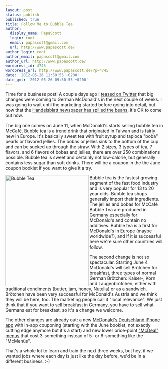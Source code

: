 ```yaml
---
layout: post
status: publish
published: true
title: Follow Me to Bubble Tea
author:
  display_name: PapaScott
  login: root
  email: papascott@gmail.com
  url: http://www.papascott.de/
author_login: root
author_email: papascott@gmail.com
author_url: http://www.papascott.de/
wordpress_id: 4745
wordpress_url: http://www.papascott.de/?p=4745
date: '2012-05-26 11:30:55 +0200'
date_gmt: '2012-05-26 09:30:55 +0200'
---
```

<p>Time for a business post! A couple days ago I <a href="https://twitter.com/papascott/status/204798796243283969" title="4 big changes coming to German McDonald's in the next 3 weeks! Never a dull day for us!">teased on Twitter</a> that big changes were coming to German McDonald's in the next couple of weeks. I was going to wait until the marketing started before going into detail, but now that the <a href="http://www.handelsblatt.com/unternehmen/handel-dienstleister/neuheiten-bei-der-fastfood-kette-bei-mcdonalds-perlt-es-bald-seite-all/6674690-all.html" title="Handelsblatt: Bei McDonald’s perlt es bald">Handelsblatt newspaper has spilled the beans</a>, it's OK to come out now.</p>
<p>The big one comes on June 11, when McDonald's starts selling bubble tea in McCafé. Bubble tea is a trend drink that originated in Taiwan and is fairly new in Europe. It's basically sweet tea with fruit syrup and tapioca "boba" pearls or flavored jellies. The bobas or jellies sink to the bottom of the cup and can be sucked up through the straw. With 2 sizes, 3 types of tea, 7 flavors, and 6 flavors of bobas and jellies, there are over 250 combinations possible. Bubble tea is sweet and certainly not low-calorie, but generally contains less sugar than soft drinks. There will be a coupon in the the June coupon booklet if you want to give it a try.</p>
<p><img src="http://www.papascott.de/wordpress/wp-content/uploads/2012/05/Bubble-Tea-50.jpg"  alt="Bubble Tea"  border="0"  width="266"  height="354" align="left" />Bubble tea is the fastest growing segment of the fast food industry and is very popular for 13 to 20 year olds. Bubble tea shops generally import their ingredients. The jellies and bobas for McCafé Bubble Tea are produced in Germany especially for McDonald's and contain no additives. Bubble tea is a first for McDonald's in Europe (maybe worldwide?), and if it is successful here we're sure other countries will follow.</p>
<p>The second change is not so spectacular. Starting June 4 McDonald's will sell Brötchen for breakfast, three types of normal German Brötchen: Kaiser-, Korn and Laugenbrötchen, either with traditional condiments (butter, jam, honey, Nutella) or as a sandwich. Brötchen have been very successful for McDonald's Austria and we think they will be here, too. The marketing people call it "local relevance". We just think that if you want to sell breakfast in Germany, you have to sell what Germans eat for breakfast, so it's a change we welcome.</p>
<p>The other changes are already out: a new <a href="http://itunes.apple.com/de/app/mcdonalds-deutschland/id524943492">McDonald's Deutschland iPhone app</a> with in-app couponing (starting with the June booklet, not exactly cutting edge anymore but it's a start) and new lower price-point <a href="http://www.mcdonalds.de/produkte/mcdeal.html">"McDeal" menus</a> that cost 3-something instead of 5- or 6-something like the "McMenüs".</p>
<p>That's a whole lot to learn and train the next three weeks, but hey, if we wanted jobs where each day is just like the day before, we'd be in a different business. :-)</p>
